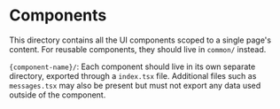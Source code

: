 # Components

This directory contains all the UI components scoped
to a single page's content. For reusable components, they should live in
`common/` instead.

`{component-name}/`: Each component should live in its own separate directory,
exported through a `index.tsx` file. Additional files such as `messages.tsx` may
also be present but must not export any data used outside of the component.
